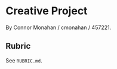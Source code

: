 Creative Project
================

By Connor Monahan / cmonahan / 457221.

Rubric
------

See `RUBRIC.md`.


